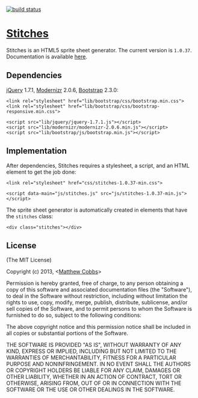 [![build status](https://raw.github.com/draeton/stitches/master/out/status.png)](http://draeton.github.com/stitches/)

[Stitches](http://draeton.github.com/stitches/)
==========

Stitches is an HTML5 sprite sheet generator.
The current version is `1.0.37`. Documentation is available
[here](http://draeton.github.com/stitches/stitches/docs/stitches.html).

## Dependencies

[jQuery](http://jquery.com/) 1.7.1, [Modernizr](http://modernizr.com/) 2.0.6, [Bootstrap](http://twitter.github.com/bootstrap/) 2.3.0:

    <link rel="stylesheet" href="lib/bootstrap/css/bootstrap.min.css">
    <link rel="stylesheet" href="lib/bootstrap/css/bootstrap-responsive.min.css">

    <script src="lib/jquery/jquery-1.7.1.js"></script>
    <script src="lib/modernizr/modernizr-2.0.6.min.js"></script>
    <script src="lib/bootstrap/js/bootstrap.min.js"></script>

## Implementation

After dependencies, Stitches requires a stylesheet, a script, and an HTML element to get the job done:

    <link rel="stylesheet" href="css/stitches-1.0.37-min.css">

    <script data-main="js/stitches.js" src="js/stitches-1.0.37-min.js"></script>

The sprite sheet generator is automatically created in elements that have the `stitches` class:

    <div class="stitches"></div>

## License

(The MIT License)

Copyright (c) 2013, <[Matthew Cobbs](mailto:draeton@gmail.com)>

Permission is hereby granted, free of charge, to any person obtaining
a copy of this software and associated documentation files (the
"Software"), to deal in the Software without restriction, including
without limitation the rights to use, copy, modify, merge, publish,
distribute, sublicense, and/or sell copies of the Software, and to
permit persons to whom the Software is furnished to do so, subject to
the following conditions:

The above copyright notice and this permission notice shall be included
in all copies or substantial portions of the Software.

THE SOFTWARE IS PROVIDED "AS IS", WITHOUT WARRANTY OF ANY KIND, EXPRESS
OR IMPLIED, INCLUDING BUT NOT LIMITED TO THE WARRANTIES OF
MERCHANTABILITY, FITNESS FOR A PARTICULAR PURPOSE AND NONINFRINGEMENT.
IN NO EVENT SHALL THE AUTHORS OR COPYRIGHT HOLDERS BE LIABLE FOR ANY
CLAIM, DAMAGES OR OTHER LIABILITY, WHETHER IN AN ACTION OF CONTRACT,
TORT OR OTHERWISE, ARISING FROM, OUT OF OR IN CONNECTION WITH THE
SOFTWARE OR THE USE OR OTHER DEALINGS IN THE SOFTWARE.